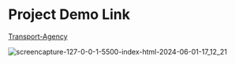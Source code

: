 
# Project Demo Link
[Transport-Agency](https://transport-agency.vercel.app/)


![screencapture-127-0-0-1-5500-index-html-2024-06-01-17_12_21](https://github.com/jainamchauhan283/Transport-Agency/assets/116141155/7e745a7e-3a3b-4e63-b5d9-98d66aee89c3)
